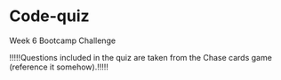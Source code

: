 # Code-quiz
Week 6 Bootcamp Challenge


!!!!!Questions included in the quiz are taken from the Chase cards game (reference it somehow).!!!!!



